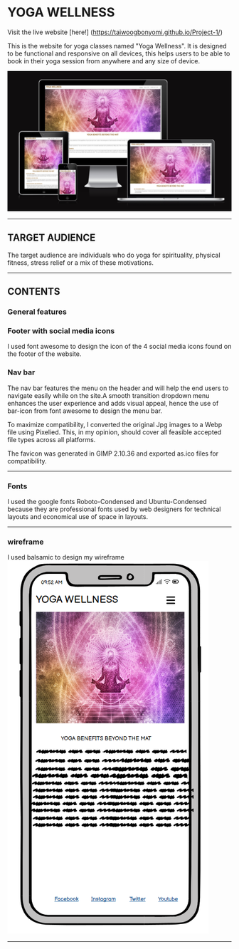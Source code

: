# YOGA WELLNESS

Visit the live website [here!] (https://taiwoogbonyomi.github.io/Project-1/)



This is the website for yoga classes named "Yoga Wellness". It is designed to be functional and responsive on all devices, this helps users to be able to book in their yoga session from anywhere and any size of device.

![fully responsive website example image](assets/images/amiresponsive.png)



---

## TARGET AUDIENCE

The target audience are individuals who do yoga for spirituality, physical fitness, stress relief or a mix of these motivations.

---
## CONTENTS

### General features

### Footer with social media icons

I used font awesome to design the icon of the 4 social media icons found on the footer of the website.

### Nav bar

The nav bar features the menu on the header and will help the end users to navigate easily while on the site.A smooth transition dropdown menu enhances the user experience and adds visual appeal, hence the use of bar-icon from font awesome to design the menu bar. 

To maximize compatibility, I converted the original Jpg images to a Webp file using Pixelied. This, in my opinion, should cover all feasible accepted file types across all platforms. 

The favicon was generated in GIMP 2.10.36 and exported as.ico files for compatibility. 

---

### Fonts

I used the google fonts Roboto-Condensed and Ubuntu-Condensed because they are professional fonts used by web designers for technical layouts and economical use of space in layouts.

---

### wireframe

I used balsamic to design my wireframe
![alt text](assets/images/Yoga-wellness.png)

---



